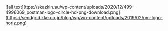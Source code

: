 ![all text](ttps://skazkin.su/wp-content/uploads/2020/12/499-4996069_postman-logo-circle-hd-png-download.png](https://sendgrid.kke.co.jp/blog/wp/wp-content/uploads/2019/02/pm-logo-horiz.png)
